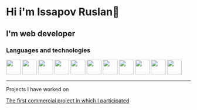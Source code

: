 # Hi i'm Issapov Ruslan👋
## I'm web developer
### Languages and technologies
<div style="display:'flex'; gap: 15 px;">
          <a style="margin: 15 px;" href="https://github.com/GalinskiRuslan/React-projects"><img src="https://cdn.jsdelivr.net/gh/devicons/devicon/icons/react/react-original-wordmark.svg" width="40" /></a>
          <a style="margin: 15 px;" href="https://github.com/GalinskiRuslan/Html-projects"><img src="https://cdn.jsdelivr.net/gh/devicons/devicon/icons/javascript/javascript-original.svg" width="40" /></a>
          <a style="margin: 15 px;" href="https://www.typescriptlang.org/"><img src="https://cdn.jsdelivr.net/gh/devicons/devicon/icons/typescript/typescript-original.svg" width="40" /></a>
          <a style="margin: 15 px;" href="https://github.com/GalinskiRuslan/Vue-Nuxt-projects"><img src="https://cdn.jsdelivr.net/gh/devicons/devicon/icons/vuejs/vuejs-original-wordmark.svg" width="40" /></a>        
          <a style="margin: 15 px;" href="https://mui.com/"><img src="https://cdn.jsdelivr.net/gh/devicons/devicon/icons/materialui/materialui-original.svg" width="40"  /></a>
          <a style="margin: 15 px;" href="https://redux-toolkit.js.org/"><img src="https://cdn.jsdelivr.net/gh/devicons/devicon/icons/redux/redux-original.svg" width="40" /></a>
          <a style="margin: 15 px;" href="https://getbootstrap.com/"><img src="https://cdn.jsdelivr.net/gh/devicons/devicon/icons/bootstrap/bootstrap-original-wordmark.svg" width="40" /></a>
          <a style="margin: 15 px;" href="https://github.com/GalinskiRuslan/Php-projects"><img src="https://cdn.jsdelivr.net/gh/devicons/devicon/icons/php/php-original.svg" width="40" /></a>
          <a style="margin: 15 px;" href="https://github.com/GalinskiRuslan/Php-projects"><img src="https://cdn.jsdelivr.net/gh/devicons/devicon/icons/laravel/laravel-plain-wordmark.svg" width="40" /></a>
          <a style="margin: 15 px;" href="https://github.com/GalinskiRuslan/Php-projects"><img src="https://cdn.jsdelivr.net/gh/devicons/devicon/icons/composer/composer-original.svg" width="40" /></a>
          <a style="margin: 15 px;" href="https://about.gitlab.com/"><img src="https://cdn.jsdelivr.net/gh/devicons/devicon/icons/gitlab/gitlab-original-wordmark.svg" width="40" /></a>    
</div>
<hr/>
<div>
          <p style="font-size: '64px';">Projects I have worked on</p>
          <a href="https://www.magnumretail.uz/ru/?city_id=1">The first commercial project in which I participated</a>
          
</div>
          
          
          
<!--
**GalinskiRuslan/GalinskiRuslan** is a ✨ _special_ ✨ repository because its `README.md` (this file) appears on your GitHub profile.

Here are some ideas to get you started:

- 🔭 I’m currently working on ...
- 🌱 I’m currently learning ...
- 👯 I’m looking to collaborate on ...
- 🤔 I’m looking for help with ...
- 💬 Ask me about ...
- 📫 How to reach me: ...
- 😄 Pronouns: ...
- ⚡ Fun fact: ...
-->
